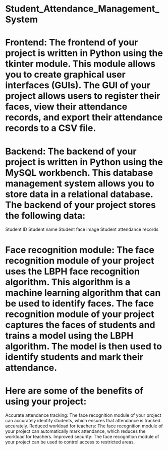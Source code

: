 # Student_Attendance_Management_System
# Frontend: The frontend of your project is written in Python using the tkinter module. This module allows you to create graphical user interfaces (GUIs). The GUI of your project allows users to register their faces, view their attendance records, and export their attendance records to a CSV file.
# Backend: The backend of your project is written in Python using the MySQL workbench. This database management system allows you to store data in a relational database. The backend of your project stores the following data:
Student ID
Student name
Student face image
Student attendance records
# Face recognition module: The face recognition module of your project uses the LBPH face recognition algorithm. This algorithm is a machine learning algorithm that can be used to identify faces. The face recognition module of your project captures the faces of students and trains a model using the LBPH algorithm. The model is then used to identify students and mark their attendance.
# Here are some of the benefits of using your project:
Accurate attendance tracking: The face recognition module of your project can accurately identify students, which ensures that attendance is tracked accurately.
Reduced workload for teachers: The face recognition module of your project can automatically mark attendance, which reduces the workload for teachers.
Improved security: The face recognition module of your project can be used to control access to restricted areas.
